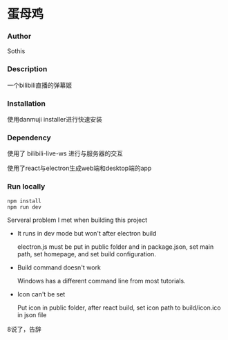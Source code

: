 # 蛋母鸡

### Author

Sothis

### Description

一个bilibili直播的弹幕姬

### Installation

使用danmuji installer进行快速安装

### Dependency

使用了 bilibili-live-ws 进行与服务器的交互

使用了react与electron生成web端和desktop端的app

### Run locally

```
npm install
npm run dev
```



Serveral problem I met when building this project

* It runs in dev mode but won't after electron build

  electron.js must be put in public folder and in package.json, set main path, set homepage, and set build configuration.

* Build command doesn't work

  Windows has a different command line from most tutorials.

* Icon can't be set

  Put icon in public folder, after react build, set icon path to build/icon.ico in json file



8说了，告辞
